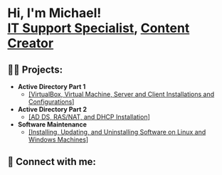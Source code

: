 <h1>Hi, I'm Michael! <br/><a href="https://github.com/joshmadakor1">IT Support Specialist</a>, <a href="https://medium.com/@jmichaeloy">Content Creator</a></h1>

<h2>👨‍💻 Projects:</h2>

- <b>Active Directory Part 1</b>
  - <a href="https://medium.com/@jmichaeloy/active-directory-domain-services-part-1-virtualbox-virtual-machine-server-and-client-9cc060f29baa">[VirtualBox, Virtual Machine, Server and Client Installations and Configurations]</a>
- <b>Active Directory Part 2</b>
  - <a href="https://medium.com/@jmichaeloy/active-directory-domain-services-part-2-ad-ds-ras-nat-and-dhcp-installation-056324794450">[AD DS, RAS/NAT, and DHCP Installation]</a>
- <b>Software Maintenance</b>
  - <a href="https://medium.com/@jmichaeloy/software-maintenance-installing-updating-and-uninstalling-software-on-linux-and-windows-machines-58843da58962">[Installing, Updating, and Uninstalling Software on Linux and Windows Machines]</a>
  
<h2> 🤳 Connect with me:</h2>
<!--[<img align="left" alt="MichaelJohn | YouTube" width="22px" src="https://cdn.jsdelivr.net/npm/simple-icons@v3/icons/youtube.svg" />][youtube]
[<img align="left" alt="MichaelJohn | Twitter" width="22px" src="https://cdn.jsdelivr.net/npm/simple-icons@v3/icons/twitter.svg" />][twitter]
[<img align="left" alt="MichaelJohn | LinkedIn" width="22px" src="https://cdn.jsdelivr.net/npm/simple-icons@v3/icons/linkedin.svg" />][linkedin]
[<img align="left" alt="MichaelJohn | Instagram" width="22px" src="https://cdn.jsdelivr.net/npm/simple-icons@v3/icons/instagram.svg" />][instagram] -->

[Medium]: https://medium.com/@jmichaeloy
[linkedin]: https://www.linkedin.com/in/michaeljohne/
